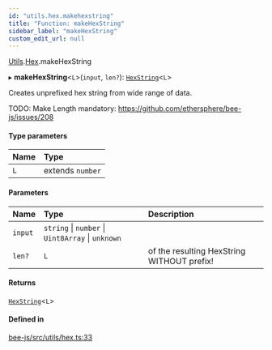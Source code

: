 ```yaml
---
id: "utils.hex.makehexstring"
title: "Function: makeHexString"
sidebar_label: "makeHexString"
custom_edit_url: null
---
```


[Utils](../modules/utils.md).[Hex](../modules/utils.hex.md).makeHexString

▸ **makeHexString**<`L`\>(`input`, `len?`): [`HexString`](../types/utils.hex.hexstring.md)<`L`\>

Creates unprefixed hex string from wide range of data.

TODO: Make Length mandatory: https://github.com/ethersphere/bee-js/issues/208

#### Type parameters

| Name | Type |
| :------ | :------ |
| `L` | extends `number` |

#### Parameters

| Name | Type | Description |
| :------ | :------ | :------ |
| `input` | `string` \| `number` \| `Uint8Array` \| `unknown` |  |
| `len?` | `L` | of the resulting HexString WITHOUT prefix! |

#### Returns

[`HexString`](../types/utils.hex.hexstring.md)<`L`\>

#### Defined in

[bee-js/src/utils/hex.ts:33](https://github.com/ethersphere/bee-js/blob/6f227e1/src/utils/hex.ts#L33)
